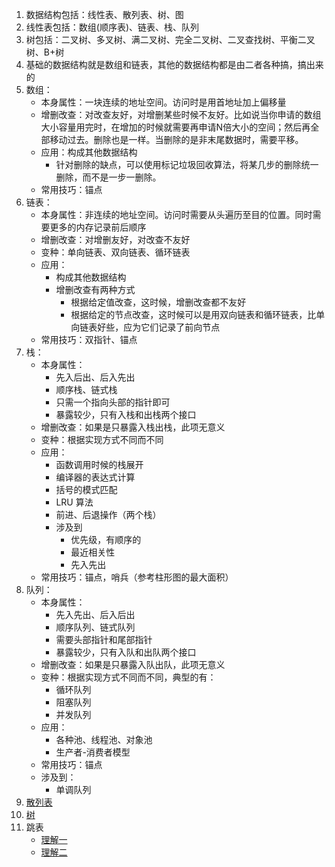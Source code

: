 1.  数据结构包括：线性表、散列表、树、图      
2.  线性表包括：数组(顺序表)、链表、栈、队列      
3.  树包括：二叉树、多叉树、满二叉树、完全二叉树、二叉查找树、平衡二叉树、B+树      
4.  基础的数据结构就是数组和链表，其他的数据结构都是由二者各种搞，搞出来的        
5.  数组：
    + 本身属性：一块连续的地址空间。访问时是用首地址加上偏移量    
    + 增删改查：对改查友好，对增删某些时候不友好。比如说当你申请的数组大小容量用完时，在增加的时候就需要再申请N倍大小的空间；然后再全部移动过去。删除也是一样。当删除的是非末尾数据时，需要平移。        
    + 应用：构成其他数据结构        
      + 针对删除的缺点，可以使用标记垃圾回收算法，将某几步的删除统一删除，而不是一步一删除。      
    + 常用技巧：锚点      
6.  链表：    
    + 本身属性：非连续的地址空间。访问时需要从头遍历至目的位置。同时需要更多的内存记录前后顺序        
    + 增删改查：对增删友好，对改查不友好      
    + 变种：单向链表、双向链表、循环链表
    + 应用：
      + 构成其他数据结构        
      + 增删改查有两种方式
        + 根据给定值改查，这时候，增删改查都不友好    
        + 根据给定的节点改查，这时候可以是用双向链表和循环链表，比单向链表好些，应为它们记录了前向节点      
    + 常用技巧：双指针、锚点      
7.  栈：    
    + 本身属性：
      + 先入后出、后入先出
      + 顺序栈、链式栈      
      + 只需一个指向头部的指针即可      
      + 暴露较少，只有入栈和出栈两个接口    
    + 增删改查：如果是只暴露入栈出栈，此项无意义     
    + 变种：根据实现方式不同而不同      
    + 应用：  
      + 函数调用时候的栈展开    
      + 编译器的表达式计算      
      + 括号的模式匹配      
      + LRU 算法      
      + 前进、后退操作（两个栈）    
      + 涉及到      
        + 优先级，有顺序的        
        + 最近相关性      
        + 先入先出      
    + 常用技巧：锚点，哨兵（参考柱形图的最大面积）        
8.  队列：    
    + 本身属性：    
      + 先入先出、后入后出      
      + 顺序队列、链式队列      
      + 需要头部指针和尾部指针      
      + 暴露较少，只有入队和出队两个接口      
    + 增删改查：如果是只暴露入队出队，此项无意义   
    + 变种：根据实现方式不同而不同，典型的有：
      + 循环队列      
      + 阻塞队列      
      + 并发队列      
    + 应用：
      + 各种池、线程池、对象池      
      + 生产者-消费者模型       
    + 常用技巧：锚点      
    + 涉及到：      
      + 单调队列        
9.  [散列表](./数据结构/散列表.md)      
10.  [树](./数据结构/树.md)       
11.  跳表     
     + [理解一](https://yinzige.com/2019/10/27/redis-skiplist/)       
     + [理解二](https://jishuin.proginn.com/p/763bfbd59c51)         
